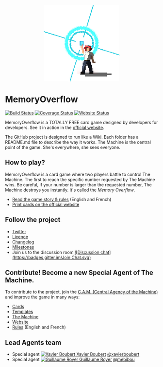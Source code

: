 <p align="center">
  <img src="logo.png"/>
</p>

# MemoryOverflow

[![Build Status](https://travis-ci.org/CodeCorico/MemoryOverflow.svg)](https://travis-ci.org/CodeCorico/MemoryOverflow)
[![Coverage Status](https://img.shields.io/coveralls/CodeCorico/MemoryOverflow.svg)](https://coveralls.io/r/CodeCorico/MemoryOverflow)
[![Website Status](http://publish.memoryoverflow.codecorico.com/status.svg)](https://github.com/CodeCorico/MemoryOverflow-website)

MemoryOverflow is a TOTALLY FREE card game designed by developers for developers.
See it in action in the [official website](http://memoryoverflow.codecorico.com).

The GitHub project is designed to run like a Wiki. Each folder has a README.md file to describe the way it works. The Machine is the central point of the game. She's everywhere, she sees everyone.

## How to play?

MemoryOverflow is a card game where two players battle to control The Machine. The first to reach the specific number requested by The Machine wins. Be careful, if your number is larger than the requested number, The Machine destroys you instantly. It's called the *Memory Overflow*.

* [Read the game story & rules](rules) (English and French)
* [Print cards on the official website](http://memoryoverflow.codecorico.com)

## Follow the project

* [Twitter](https://twitter.com/codecoricoteam)
* [Licence](LICENSE)
* [Changelog](CHANGELOG.md)
* [Milestones](https://github.com/CodeCorico/MemoryOverflow/milestones?state=open)
* Join us to the discussion room [![Discussion chat](https://badges.gitter.im/Join Chat.svg)](https://gitter.im/CodeCorico/MemoryOverflow?utm_source=badge&utm_medium=badge&utm_campaign=pr-badge&utm_content=badge)

## Contribute! Become a new Special Agent of The Machine.

To contribute to the project, join the [C.A.M. (Central Agency of the Machine)](CONTRIBUTING.md) and improve the game in many ways:

* [Cards](cards/)
* [Templates](templates/)
* [The Machine](the-machine/)
* [Website](website/)
* [Rules](rules/) (English and French)


Lead Agents team
---------

* Special agent <a href="http://xavierboubert.fr"><img src="https://avatars0.githubusercontent.com/u/482251?v=2&s=18" alt="Xavier Boubert" /> Xavier Boubert</a> [@xavierboubert](https://github.com/XavierBoubert)
* Special agent <a href="https://www.linkedin.com/profile/view?id=42944066"><img src="https://avatars3.githubusercontent.com/u/305342?v=2&s=18" alt="Guillaume Royer" /> Guillaume Royer</a> [@mebibou](https://github.com/mebibou)
